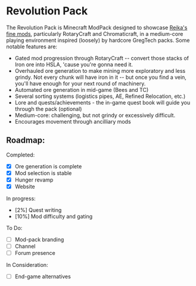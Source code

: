 # Revolution Pack

The Revolution Pack is Minecraft ModPack designed to showcase [Reika's fine mods](https://sites.google.com/site/reikasminecraft/home), particularly RotaryCraft and Chromaticraft, in a medium-core playing environment inspired (loosely) by hardcore GregTech packs. Some notable features are:
- Gated mod progression through RotaryCraft -- convert those stacks of Iron ore into HSLA, 'cause you're gonna need it.
- Overhauled ore generation to make mining more exploratory and less grindy. Not every chunk will have iron in it -- but once you find a vein, you'll have enough for your next round of machinery.
- Automated ore generation in mid-game (Bees and TC)
- Several sorting systems (logistics pipes, AE, Refined Relocation, etc.)
- Lore and quests/achievements - the in-game quest book will guide you through the pack (optional)
- Medium-core: challenging, but not grindy or excessively difficult.
- Encourages movement through ancilliary mods

## Roadmap:

Completed:
- [x] Ore generation is complete
- [x] Mod selection is stable
- [x] Hunger revamp
- [x] Website

In progress:
- [2%] Quest writing
- [10%] Mod difficulty and gating

To Do:
- [ ] Mod-pack branding
- [ ] Channel
- [ ] Forum presence

In Consideration:
- [ ] End-game alternatives